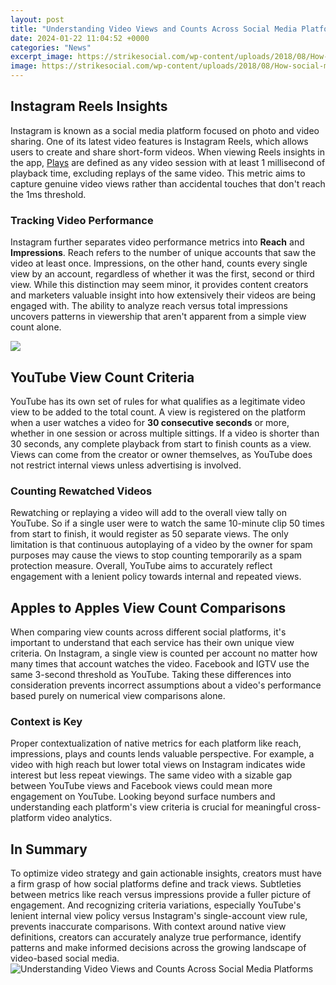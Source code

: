 ```yaml
---
layout: post
title: "Understanding Video Views and Counts Across Social Media Platforms"
date: 2024-01-22 11:04:52 +0000
categories: "News"
excerpt_image: https://strikesocial.com/wp-content/uploads/2018/08/How-social-media-platforms-count-video-views-e1533644139221.png
image: https://strikesocial.com/wp-content/uploads/2018/08/How-social-media-platforms-count-video-views-e1533644139221.png
---
```


## Instagram Reels Insights
Instagram is known as a social media platform focused on photo and video sharing. One of its latest video features is Instagram Reels, which allows users to create and share short-form videos. When viewing Reels insights in the app, [Plays](https://store.fi.io.vn/chihuahuas-this-is-my-chihuahua-dog-christmas-pajama-xmas-lights-75-chihuahua-dog) are defined as any video session with at least 1 millisecond of playback time, excluding replays of the same video. This metric aims to capture genuine video views rather than accidental touches that don't reach the 1ms threshold.
### Tracking Video Performance
Instagram further separates video performance metrics into **Reach** and **Impressions**. Reach refers to the number of unique accounts that saw the video at least once. Impressions, on the other hand, counts every single view by an account, regardless of whether it was the first, second or third view. While this distinction may seem minor, it provides content creators and marketers valuable insight into how extensively their videos are being engaged with. The ability to analyze reach versus total impressions uncovers patterns in viewership that aren't apparent from a simple view count alone.

![](https://i2.wp.com/wersm.com/wp-content/uploads/2017/02/wersm-buffer-video-view-infographic.png)
## YouTube View Count Criteria 
YouTube has its own set of rules for what qualifies as a legitimate video view to be added to the total count. A view is registered on the platform when a user watches a video for **30 consecutive seconds** or more, whether in one session or across multiple sittings. If a video is shorter than 30 seconds, any complete playback from start to finish counts as a view. Views can come from the creator or owner themselves, as YouTube does not restrict internal views unless advertising is involved.
### Counting Rewatched Videos 
Rewatching or replaying a video will add to the overall view tally on YouTube. So if a single user were to watch the same 10-minute clip 50 times from start to finish, it would register as 50 separate views. The only limitation is that continuous autoplaying of a video by the owner for spam purposes may cause the views to stop counting temporarily as a spam protection measure. Overall, YouTube aims to accurately reflect engagement with a lenient policy towards internal and repeated views.
## Apples to Apples View Count Comparisons
When comparing view counts across different social platforms, it's important to understand that each service has their own unique view criteria. On Instagram, a single view is counted per account no matter how many times that account watches the video. Facebook and IGTV use the same 3-second threshold as YouTube. Taking these differences into consideration prevents  incorrect assumptions about a video's performance based purely on numerical view comparisons alone. 
### Context is Key
Proper contextualization of native metrics for each platform like reach, impressions, plays and counts lends valuable perspective. For example, a video with high reach but lower total views on Instagram indicates wide interest but less repeat viewings. The same video with a sizable gap between YouTube views and Facebook views could mean more engagement on YouTube. Looking beyond surface numbers and understanding each platform's view criteria is crucial for meaningful cross-platform video analytics.
## In Summary
To optimize video strategy and gain actionable insights, creators must have a firm grasp of how social platforms define and track views. Subtleties between metrics like reach versus impressions provide a fuller picture of engagement. And recognizing criteria variations, especially YouTube's lenient internal view policy versus Instagram's single-account view rule, prevents inaccurate comparisons. With context around native view definitions, creators can accurately analyze true performance, identify patterns and make informed decisions across the growing landscape of video-based social media.
![Understanding Video Views and Counts Across Social Media Platforms](https://strikesocial.com/wp-content/uploads/2018/08/How-social-media-platforms-count-video-views-e1533644139221.png)